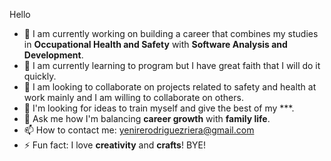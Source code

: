 Hello

- 🔭 I am currently working on building a career that combines my studies in **Occupational Health and Safety** with **Software Analysis and Development**.
- 🌱 I am currently learning to program but I have great faith that I will do it quickly.
- 👯 I am looking to collaborate on projects related to safety and health at work mainly and I am willing to collaborate on others.
- 🤔 I'm looking for ideas to train myself and give the best of my ***.
- 💬 Ask me how I'm balancing **career growth** with **family life**.
- 📫 How to contact me: yenirerodriguezriera@gmail.com
- ⚡ Fun fact: I love **creativity** and **crafts**!
 BYE!
